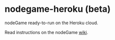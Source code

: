 # nodegame-heroku (beta)

nodeGame ready-to-run on the Heroku cloud.

Read instructions on the nodeGame [wiki](https://github.com/nodeGame/nodegame/wiki/nodeGame-on-Heroku).
